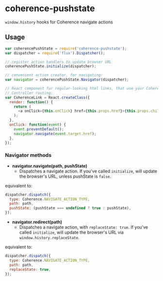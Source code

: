# coherence-pushstate

`window.history` hooks for Coherence navigate actions

## Usage

```javascript
var coherencePushState = require('coherence-pushstate');
var dispatcher = require('flux').Dispatcher();

// register action handlers to update browser URL
coherencePushState.initialize(dispatcher);

// convenient action creator, for navigating:
var navigator = coherencePushState.Navigator(dispatcher);

// React component for regular-looking html links, that use your Coherence
// Controller routing:
var CoherenceLink = React.createClass({
  render: function() {
    return (
      <a onClick={this.onClick} href={this.props.href}>{this.props.children}</a>
    );
  },
  onClick: function(event) {
    event.preventDefault();
    navigator.navigate(event.target.href);
  },
});
```

### Navigator methods

- __navigator.navigate(path, pushState)__
  - Dispatches a navigate action. If you've called `initialize`, will update
    the browser's URL, unless pushState is `false`.

equivalent to:

```javascript
dispatcher.dispatch({
  type: Coherence.NAVIGATE_ACTION_TYPE,
  path: path,
  pushState: (pushState === undefined ? true : pushState),
});
```

- __navigator.redirect(path)__
  - Dispatches a navigate action, with `replaceState: true`. If you've called
    `initialize`, will update the browser's URL via
    `window.history.replaceState`.

equivalent to:

```javascript
dispatcher.dispatch({
  type: Coherence.NAVIGATE_ACTION_TYPE,
  path: path,
  replaceState: true,
});
```
